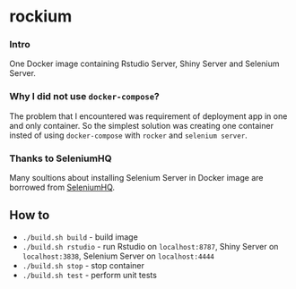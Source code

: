 # rockium

### Intro

One Docker image containing Rstudio Server, Shiny Server and Selenium Server. 

### Why I did not use `docker-compose`?

The problem that I encountered was requirement of deployment app in one and only container. 
So the simplest solution was creating one container insted of using `docker-compose` with `rocker` and `selenium server`.


### Thanks to SeleniumHQ
Many soultions about installing Selenium Server in Docker image are borrowed from [SeleniumHQ](https://github.com/SeleniumHQ/docker-selenium).


## How to
- `./build.sh build` - build image
- `./build.sh rstudio` - run Rstudio on `localhost:8787`, Shiny Server on `localhost:3838`, Selenium Server on `localhost:4444`
- `./build.sh stop` - stop container
- `./build.sh test` - perform unit tests
